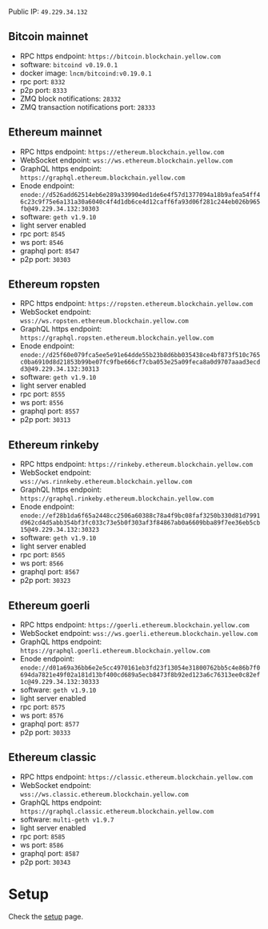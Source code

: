 Public IP: `49.229.34.132`

## Bitcoin mainnet
- RPC https endpoint: `https://bitcoin.blockchain.yellow.com`
- software: `bitcoind v0.19.0.1`
- docker image: `lncm/bitcoind:v0.19.0.1`
- rpc port: `8332`
- p2p port: `8333`
- ZMQ block notifications: `28332`
- ZMQ transaction notifications port: `28333`

## Ethereum mainnet
- RPC https endpoint: `https://ethereum.blockchain.yellow.com`
- WebSocket endpoint: `wss://ws.ethereum.blockchain.yellow.com`
- GraphQL https endpoint: `https://graphql.ethereum.blockchain.yellow.com`
- Enode endpoint: `enode://d526add62514eb6e289a339904ed1de6e4f57d1377094a18b9afea54ff46c23c9f75e6a131a30a6040c4f4d1db6ce4d12caff6fa93d06f281c244eb026b965fb@49.229.34.132:30303`
- software: `geth v1.9.10`
- light server enabled
- rpc port: `8545`
- ws port: `8546`
- graphql port: `8547`
- p2p port: `30303`

## Ethereum ropsten
- RPC https endpoint: `https://ropsten.ethereum.blockchain.yellow.com`
- WebSocket endpoint: `wss://ws.ropsten.ethereum.blockchain.yellow.com`
- GraphQL https endpoint: `https://graphql.ropsten.ethereum.blockchain.yellow.com`
- Enode endpoint: `enode://d25f60e079fca5ee5e91e64dde55b23b8d6bb035438ce4bf873f510c765c0ba6910d8d21853b99be07fc9fbe666cf7cba053e25a09feca8a0d9707aaad3ecdd3@49.229.34.132:30313`
- software: `geth v1.9.10`
- light server enabled
- rpc port: `8555`
- ws port: `8556`
- graphql port: `8557`
- p2p port: `30313`

## Ethereum rinkeby
- RPC https endpoint: `https://rinkeby.ethereum.blockchain.yellow.com`
- WebSocket endpoint: `wss://ws.rinnkeby.ethereum.blockchain.yellow.com`
- GraphQL https endpoint: `https://graphql.rinkeby.ethereum.blockchain.yellow.com`
- Enode endpoint: `enode://ef28b1da6f65a2448cc2506a60388c78a4f9bc08faf3250b330d81d7991d962cd4d5abb354bf3fc033c73e5b0f303af3f84867ab0a6609bba89f7ee36eb5cb15@49.229.34.132:30323`
- software: `geth v1.9.10`
- light server enabled
- rpc port: `8565`
- ws port: `8566`
- graphql port: `8567`
- p2p port: `30323`

## Ethereum goerli
- RPC https endpoint: `https://goerli.ethereum.blockchain.yellow.com`
- WebSocket endpoint: `wss://ws.goerli.ethereum.blockchain.yellow.com`
- GraphQL https endpoint: `https://graphql.goerli.ethereum.blockchain.yellow.com`
- Enode endpoint: `enode://d01a69a36bb6e2e5cc4970161eb3fd23f13054e31800762bb5c4e86b7f0694da7821e49f02a181d13bf400cd689a5ecb8473f8b92ed123a6c76313ee0c82ef1c@49.229.34.132:30333`
- software: `geth v1.9.10`
- light server enabled
- rpc port: `8575`
- ws port: `8576`
- graphql port: `8577`
- p2p port: `30333`

## Ethereum classic
- RPC https endpoint: `https://classic.ethereum.blockchain.yellow.com`
- WebSocket endpoint: `wss://ws.classic.ethereum.blockchain.yellow.com`
- GraphQL https endpoint: `https://graphql.classic.ethereum.blockchain.yellow.com`
- software: `multi-geth v1.9.7`
- light server enabled
- rpc port: `8585`
- ws port: `8586`
- graphql port: `8587`
- p2p port: `30343`

# Setup

Check the [setup](setup.md) page.
